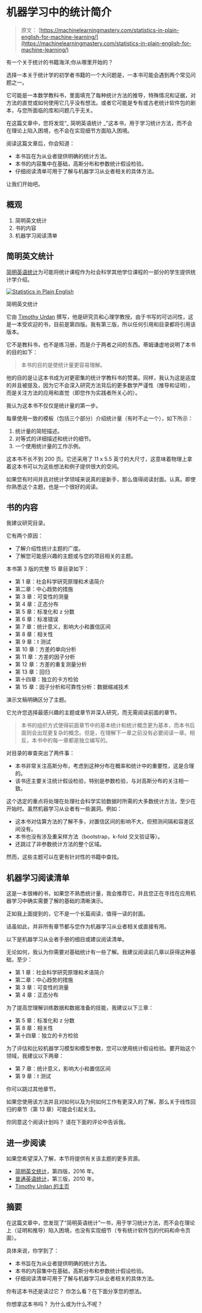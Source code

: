 # 机器学习中的统计简介

> 原文： [https://machinelearningmastery.com/statistics-in-plain-english-for-machine-learning/](https://machinelearningmastery.com/statistics-in-plain-english-for-machine-learning/)

有一个关于统计的书籍海洋;你从哪里开始的？

选择一本关于统计学的初学者书籍的一个大问题是，一本书可能会遇到两个常见问题之一。

它可能是一本数学教科书，里面填充了每种统计方法的推导，特殊情况和证据，对方法的直觉或如何使用它几乎没有想法。或者它可能是专有或古老统计软件包的剧本，与您所面临的库和问题几乎无关。

在这篇文章中，您将发现“_ 简明英语统计 _”这本书，用于学习统计方法，而不会在理论上陷入困境，也不会在实现细节方面陷入困境。

阅读这篇文章后，你会知道：

*   本书旨在为从业者提供明确的统计方法。
*   本书的内容集中在基础，高斯分布和参数统计假设检验。
*   仔细阅读清单可用于了解与机器学习从业者相关的具体方法。

让我们开始吧。

## 概观

1.  简明英文统计
2.  书的内容
3.  机器学习阅读清单

## 简明英文统计

[简明英语统计](https://amzn.to/2J8eCZ6)为可能将统计课程作为社会科学其他学位课程的一部分的学生提供统计学介绍。

[![Statistics in Plain English](img/251fa3b3bdfe14c44235272326704a54.jpg)](https://amzn.to/2GXyAbu)

简明英文统计

它由 [Timothy Urdan](http://tcurdan.com/) 撰写，他是研究员和心理学教授。由于书写的可访问性，这是一本受欢迎的书，目前是第四版。我有第三版，所以任何引用和目录都将引用该版本。

它不是教科书，也不是练习册，而是介于两者之间的东西。蒂姆谦虚地说明了本书的目的如下：

> 本书的目的是使统计量更容易理解。

他的目的是让这本书成为对更密集的统计学教科书的赞美。同样，我认为这是适度的并且被提及，因为它不会深入研究方法背后的更多数学严谨性（推导和证明），而是关注方法的应用和直觉（即您作为实践者所关心的）。

我认为这本书不仅仅是统计量的第一步。

每章使用一致的模板（包括三个部分）介绍统计量（有时不止一个），如下所示：

1.  统计量的简短描述。
2.  对等式的详细描述和统计的细节。
3.  一个使用统计量的工作示例。

这本书不长不到 200 页。它还采用了 11 x 5.5 英寸的大尺寸，这意味着物理上拿着这本书可以为这些想法和例子提供很大的空间。

如果您有时间并且对统计学领域来说真的是新手，那么值得阅读封面。认真。即使你熟悉这个主题，也是一个很好的阅读。

## 书的内容

我建议研究目录。

它有两个原因：

*   了解介绍性统计主题的广度。
*   了解您可能感兴趣的主题或与您的项目相关的主题。

本书第 3 版的完整 15 章目录如下：

*   第 1 章：社会科学研究原理和术语简介
*   第二章：中心趋势的措施
*   第 3 章：可变性的测量
*   第 4 章：正态分布
*   第 5 章：标准化和 z 分数
*   第 6 章：标准错误
*   第 7 章：统计意义，影响大小和置信区间
*   第 8 章：相关性
*   第 9 章：t 测试
*   第 10 章：方差的单向分析
*   第 11 章：方差的因子分析
*   第 12 章：方差的重复测量分析
*   第 13 章：回归
*   第十四章：独立的卡方检验
*   第 15 章：因子分析和可靠性分析：数据缩减技术

演示文稿明确区分了主题。

它允许您选择最感兴趣的主题或章节并深入研究，而无需阅读前面的章节。

> 本书的组织方式使得前面章节中的基本统计和统计概念更为基本，而本书后面则会出现更复杂的概念。但是，在理解下一章之前没有必要阅读一章。相反，本书中的每一章都是独立编写的。

对目录的审查突出了两件事：

*   本书非常关注高斯分布，考虑到这种分布在概率和统计中的重要性，这是合理的。
*   该书还主要关注统计假设检验，特别是参数检验，与对高斯分布的关注相一致。

这个选定的重点将处理在处理社会科学实验数据时所需的大多数统计方法，至少在开始时。虽然机器学习从业者有一些漏洞。例如：

*   这本书对估算方法的了解不多，对置信区间的影响不大，但预测间隔和容差区间没有。
*   本书也没有涉及重采样方法（bootstrap，k-fold 交叉验证等）。
*   还跳过了非参数统计方法的整个区域。

然而，这些主题可以在更有针对性的书籍中查找。

## 机器学习阅读清单

这是一本很棒的书，如果您不熟悉统计量，我会推荐它，并且您正在寻找在应用机器学习中确实需要了解的基础的清晰演示。

正如我上面提到的，它不是一个长篇阅读，值得一读的封面。

话虽如此，并非所有章节都与您作为机器学习从业者相关或直接有用。

以下是机器学习从业者手册的细目或建议阅读清单。

无论如何，我认为你需要对基础统计有一些了解。我建议阅读前几章以获得这种基础，至少：

*   第 1 章：社会科学研究原理和术语简介
*   第二章：中心趋势的措施
*   第 3 章：可变性的测量
*   第 4 章：正态分布

为了提高您理解训练数据和数据准备的技能，我建议以下三章：

*   第 5 章：标准化和 z 分数
*   第 8 章：相关性
*   第十四章：独立的卡方检验

为了评估和比较机器学习模型和模型参数，您可以使用统计假设检验。要开始这个领域，我建议以下两章：

*   第 7 章：统计意义，影响大小和置信区间
*   第 9 章：t 测试

你可以跳过其他章节。

如果您使用该方法并且对如何以及为何如何工作有更深入的了解，那么关于线性回归的章节（第 13 章）可能会引起关注。

你同意这个阅读计划吗？
请在下面的评论中告诉我。

## 进一步阅读

如果您希望深入了解，本节将提供有关该主题的更多资源。

*   [简明英文统计](https://amzn.to/2GXyAbu)，第四版，2016 年。
*   [普通英语统计](https://amzn.to/2GXjin8)，第三版，2010 年。
*   [Timothy Urdan 的主页](http://tcurdan.com/)

## 摘要

在这篇文章中，您发现了“简明英语统计”一书，用于学习统计方法，而不会在理论上（证明和推导）陷入困境，也没有实现细节（专有统计软件包的代码和命令页面）。

具体来说，你学到了：

*   本书旨在为从业者提供明确的统计方法。
*   本书的内容集中在基础，高斯分布和参数统计假设检验。
*   仔细阅读清单可用于了解与机器学习从业者相关的具体方法。

你有这本书还是读过它？
你怎么看？在下面分享您的想法。

你想拿这本书吗？
为什么或为什么不呢？